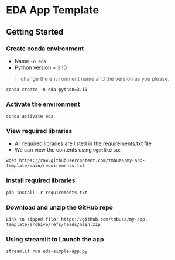 # EDA App Template

## Getting Started

### Create conda environment
- Name `-n eda`
- Python version = 3.10
> change the environment name and the version as you please.

```
conda create -n eda python=3.10
```

### Activate the environment
```
conda activate eda
```

### View required libraries
- All required libraries are listed in the requirements.txt file
- We can view the contents using `wget`like so:
```
wget https://raw.githubusercontent.com/tmbuza/my-app-template/main/requirements.txt
```

### Install required libraries
```
pip install -r requirements.txt
```

###  Download and unzip the GitHub repo
```
Link to zipped file: https://github.com/tmbuza/my-app-template/archive/refs/heads/main.zip
```

###  Using streamlit to Launch the app
```
streamlit run eda-simple-app.py
```
